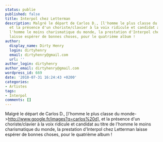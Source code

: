 ```yaml
---
status: publie
published: false
title: Interpol chez Letterman
description: Malgré le départ de Carlos D., [l'homme le plus classe du monde->http://www.google.fr/images?q=carlos%20d],
  et la présence d'un choriste/clavier à la voix ridicule et candidat au titre de
  l'homme le moins charismatique du monde, la prestation d'Interpol chez Letterman
  laisse espérer de bonnes choses, pour le quatrième album !
author:
  display_name: Dirty Henry
  login: dirtyhenry
  email: dirtyhenry@gmail.com
  url: ''
author_login: dirtyhenry
author_email: dirtyhenry@gmail.com
wordpress_id: 669
date: '2010-07-31 16:24:43 +0200'
categories:
- Artistes
tags:
- Interpol
comments: []
---
```

Malgré le départ de Carlos D., [l'homme le plus classe du monde->http://www.google.fr/images?q=carlos%20d], et la présence d'un choriste/clavier à la voix ridicule et candidat au titre de l'homme le moins charismatique du monde, la prestation d'Interpol chez Letterman laisse espérer de bonnes choses, pour le quatrième album !

<object width="500" height="306"><param name="movie" value="http://www.youtube.com/v/gU9ZyrSEMS0&amp;hl=fr_FR&amp;fs=1"></param><param name="allowFullScreen" value="true"></param><param name="allowscriptaccess" value="always"></param><embed src="http://www.youtube.com/v/gU9ZyrSEMS0&amp;hl=fr_FR&amp;fs=1" type="application/x-shockwave-flash" allowscriptaccess="always" allowfullscreen="true" width="500" height="306"></embed></object>
